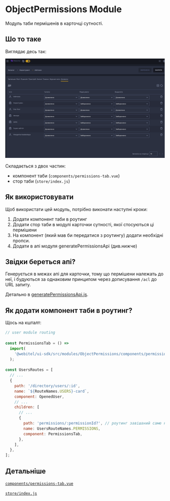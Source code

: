 # ObjectPermissions Module

Модуль таби пермішенів в карточці сутності.

## Шо то таке

Виглядає десь так:

![ObjectPermissions](./assets/img.png)

Складається з двох частин:

- компонент таби (`components/permissions-tab.vue`)
- стор таби (`store/index.js`)

## Як використовувати

Щоб використати цей модуль, потрібно виконати наступні кроки:

1. Додати компонент таби в роутинг
2. Додати стор таби в модулі карточки сутності, якої стосуються ці пермішени
3. На компонент (який мав би передатися з роутингу) додати необхідні пропси.
4. Додати в апі модуля generatePermissionsApi (див.нижче)

## Звідки береться апі?

Генерується в межах апі для карточки, тому що пермішени належать до неї,
і будуються за однаковим принципом через дописування `/acl` до URL запиту.

Детально в [generatePermissionsApi.js](../../api/clients/_shared/generatePermissionsApi.js).

## Як додати компонент таби в роутинг?

Щось на кшталт:

```js
// user module routing

const PermissionsTab = () =>
  import(
    '@webitel/ui-sdk/src/modules/ObjectPermissions/components/permissions-tab.vue'
  );

const UsersRoutes = [
  // ...
  {
    path: '/directory/users/:id',
    name: `${RouteNames.USERS}-card`,
    component: OpenedUser,
    // ...
    children: [
      // ...
      {
        path: 'permissions/:permissionId?', // роутинг завішаний саме на ``permissionsId` параметрі.
        name: UsersRouteNames.PERMISSIONS,
        component: PermissionsTab,
      },
    ],
  },
];
```

## Детальніше

[`components/permissions-tab.vue`](./components/permissions-tab.vue)

[`store/index.js`](./store/index.js)
